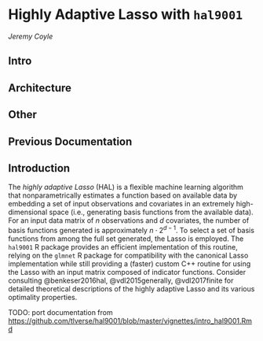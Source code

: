 
# Highly Adaptive Lasso with `hal9001`

_Jeremy Coyle_

## Intro
## Architecture
## Other

## Previous Documentation


## Introduction

The _highly adaptive Lasso_ (HAL) is a flexible machine learning algorithm that
nonparametrically estimates a function based on available data by embedding a
set of input observations and covariates in an extremely high-dimensional space
(i.e., generating basis functions from the available data). For an input data
matrix of $n$ observations and $d$ covariates, the number of basis functions
generated is approximately $n \cdot 2^{d - 1}$. To select a set of basis
functions from among the full set generated, the Lasso is employed. The
`hal9001` R package provides an efficient implementation of this routine,
relying on the `glmnet` R package for compatibility with the canonical Lasso
implementation while still providing a (faster) custom C++ routine for using the
Lasso with an input matrix composed of indicator functions. Consider consulting
@benkeser2016hal, @vdl2015generally, @vdl2017finite for detailed theoretical
descriptions of the highly adaptive Lasso and its various optimality properties.

TODO: port documentation from https://github.com/tlverse/hal9001/blob/master/vignettes/intro_hal9001.Rmd
